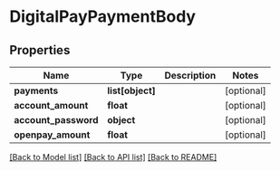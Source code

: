 # DigitalPayPaymentBody

## Properties
Name | Type | Description | Notes
------------ | ------------- | ------------- | -------------
**payments** | **list[object]** |  | [optional] 
**account_amount** | **float** |  | [optional] 
**account_password** | **object** |  | [optional] 
**openpay_amount** | **float** |  | [optional] 

[[Back to Model list]](../README.md#documentation-for-models) [[Back to API list]](../README.md#documentation-for-api-endpoints) [[Back to README]](../README.md)

